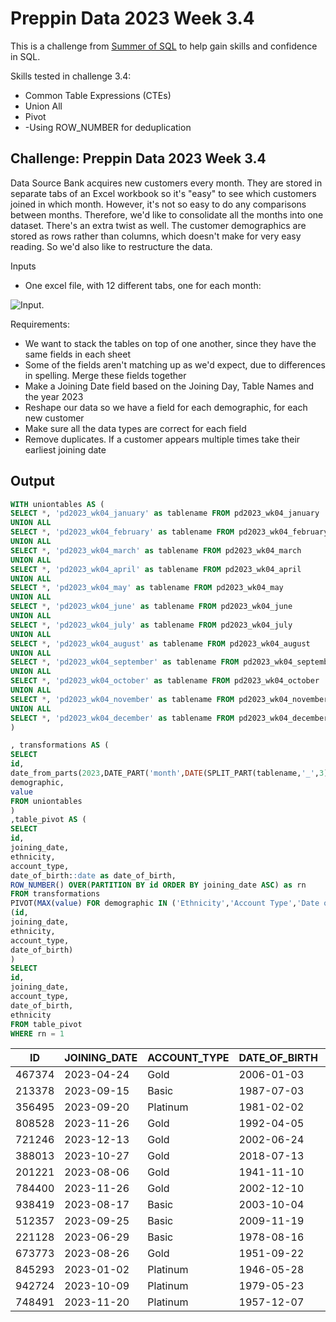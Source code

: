 # Preppin Data 2023 Week 3.4
This is a challenge from [Summer of SQL](https://github.com/wjsutton/the_summer_of_sql) to help gain skills and confidence in SQL.

Skills tested in challenge 3.4:
- Common Table Expressions (CTEs)
- Union All
- Pivot
- -Using ROW_NUMBER for deduplication


## Challenge: Preppin Data 2023 Week 3.4

Data Source Bank acquires new customers every month. They are stored in separate tabs of an Excel workbook so it's "easy" to see which customers joined in which month. However, it's not so easy to do any comparisons between months. Therefore, we'd like to consolidate all the months into one dataset. There's an extra twist as well. The customer demographics are stored as rows rather than columns, which doesn't make for very easy reading. So we'd also like to restructure the data.

Inputs
- One excel file, with 12 different tabs, one for each month:

![Input](https://blogger.googleusercontent.com/img/a/AVvXsEiaT8Ijorc_YYWPq3od7zn-iyjOm2qzEdvgd0QHLYL7VTuJc5kiNM-SnT3da40PRBJYbNSK1pZs2mp13ieNm2gLXxg1QGI4QXYSYI0FepBFkEl-k25mBRALEfzecQkU16UcUnnWhjFPlg5ZJn0vUFzC9oXTAMN2MzDR6JC4Rcxjx2CNHnJ2kF4U0fQOEQ).

Requirements:

- We want to stack the tables on top of one another, since they have the same fields in each sheet
- Some of the fields aren't matching up as we'd expect, due to differences in spelling. Merge these fields together
- Make a Joining Date field based on the Joining Day, Table Names and the year 2023
- Reshape our data so we have a field for each demographic, for each new customer
- Make sure all the data types are correct for each field
- Remove duplicates. If a customer appears multiple times take their earliest joining date

## Output
````sql
WITH uniontables AS (
SELECT *, 'pd2023_wk04_january' as tablename FROM pd2023_wk04_january
UNION ALL 
SELECT *, 'pd2023_wk04_february' as tablename FROM pd2023_wk04_february
UNION ALL 
SELECT *, 'pd2023_wk04_march' as tablename FROM pd2023_wk04_march
UNION ALL 
SELECT *, 'pd2023_wk04_april' as tablename FROM pd2023_wk04_april
UNION ALL
SELECT *, 'pd2023_wk04_may' as tablename FROM pd2023_wk04_may
UNION ALL
SELECT *, 'pd2023_wk04_june' as tablename FROM pd2023_wk04_june
UNION ALL
SELECT *, 'pd2023_wk04_july' as tablename FROM pd2023_wk04_july
UNION ALL
SELECT *, 'pd2023_wk04_august' as tablename FROM pd2023_wk04_august
UNION ALL
SELECT *, 'pd2023_wk04_september' as tablename FROM pd2023_wk04_september
UNION ALL
SELECT *, 'pd2023_wk04_october' as tablename FROM pd2023_wk04_october
UNION ALL
SELECT *, 'pd2023_wk04_november' as tablename FROM pd2023_wk04_november
UNION ALL
SELECT *, 'pd2023_wk04_december' as tablename FROM pd2023_wk04_december
)

, transformations AS (
SELECT 
id,
date_from_parts(2023,DATE_PART('month',DATE(SPLIT_PART(tablename,'_',3),'MMMM')),joining_day) as joining_date,
demographic,
value
FROM uniontables
)
,table_pivot AS (
SELECT 
id,
joining_date,
ethnicity,
account_type,
date_of_birth::date as date_of_birth,
ROW_NUMBER() OVER(PARTITION BY id ORDER BY joining_date ASC) as rn
FROM transformations
PIVOT(MAX(value) FOR demographic IN ('Ethnicity','Account Type','Date of Birth')) AS P
(id,
joining_date,
ethnicity,
account_type,
date_of_birth)
)
SELECT 
id,
joining_date,
account_type,
date_of_birth,
ethnicity
FROM table_pivot
WHERE rn = 1
````
| ID     | JOINING_DATE | ACCOUNT_TYPE | DATE_OF_BIRTH | ETHNICITY |
|--------|--------------|--------------|----------------|-----------|
| 467374 | 2023-04-24   | Gold         | 2006-01-03     | Black     |
| 213378 | 2023-09-15   | Basic        | 1987-07-03     | Black     |
| 356495 | 2023-09-20   | Platinum     | 1981-02-02     | White     |
| 808528 | 2023-11-26   | Gold         | 1992-04-05     | White     |
| 721246 | 2023-12-13   | Gold         | 2002-06-24     | Asian     |
| 388013 | 2023-10-27   | Gold         | 2018-07-13     | Black     |
| 201221 | 2023-08-06   | Gold         | 1941-11-10     | Black     |
| 784400 | 2023-11-26   | Gold         | 2002-12-10     | Asian     |
| 938419 | 2023-08-17   | Basic        | 2003-10-04     | White     |
| 512357 | 2023-09-25   | Basic        | 2009-11-19     | White     |
| 221128 | 2023-06-29   | Basic        | 1978-08-16     | Black     |
| 673773 | 2023-08-26   | Gold         | 1951-09-22     | White     |
| 845293 | 2023-01-02   | Platinum     | 1946-05-28     | Black     |
| 942724 | 2023-10-09   | Platinum     | 1979-05-23     | Black     |
| 748491 | 2023-11-20   | Platinum     | 1957-12-07     | Asian     |
